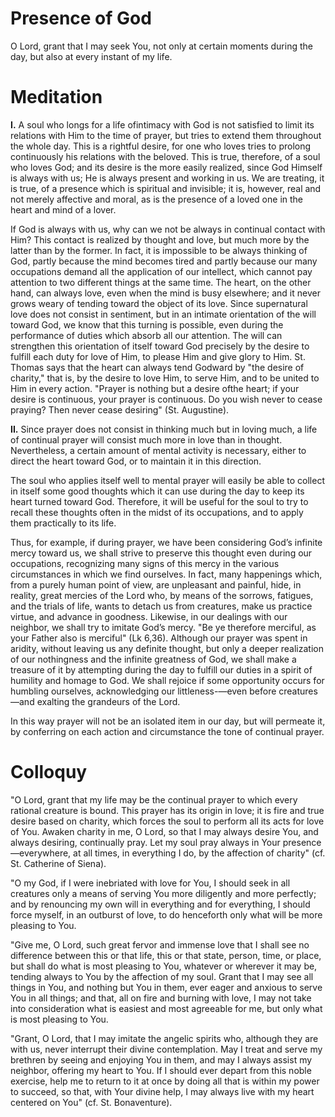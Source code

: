 # Presence of God

O Lord, grant that I may seek You, not only at certain moments during the day, but also at every instant of my life.

# Meditation

**I.** A soul who longs for a life ofintimacy with God is not satisfied to limit its relations with Him to the time of prayer, but tries to extend them throughout the whole day. This is a rightful desire, for one who loves tries to prolong continuously his relations with the beloved. This is true, therefore, of a soul who loves God; and its desire is the more easily realized, since God Himself is always with us; He is always present and working in us. We are treating, it is true, of a presence which is spiritual and invisible; it is, however, real and not merely affective and moral, as is the presence of a loved one in the heart and mind of a lover.

If God is always with us, why can we not be always in continual contact with Him? This contact is realized by thought and love, but much more by the latter than by the former. In fact, it is impossible to be always thinking of God, partly because the mind becomes tired and partly because our many occupations demand all the application of our intellect, which cannot pay attention to two different things at the same time. The heart, on the other hand, can always love, even when the mind is busy elsewhere; and it never grows weary of tending toward the object of its love. Since supernatural love does not consist in sentiment, but in an intimate orientation of the will toward God, we know that this turning is possible, even during the performance of duties which absorb all our attention. The will can strengthen this orientation of itself toward God precisely by the desire to fulfill each duty for love of Him, to please Him and give glory to Him. St. Thomas says that the heart can always tend Godward by "the desire of charity," that is, by the desire to love Him, to serve Him, and to be united to Him in every action. "Prayer is nothing but a desire ofthe heart; if your desire is continuous, your prayer is continuous. Do you wish never to cease praying? Then never cease desiring" (St. Augustine).

**II.** Since prayer does not consist in thinking much but in loving much, a life of continual prayer will consist much more in love than in thought. Nevertheless, a certain amount of mental activity is necessary, either to direct the heart toward God, or to maintain it in this direction.

The soul who applies itself well to mental prayer will easily be able to collect in itself some good thoughts which it can use during the day to keep its heart turned toward God. Therefore, it will be useful for the soul to try to recall these thoughts often in the midst of its occupations, and to apply them practically to its life.

Thus, for example, if during prayer, we have been considering God’s infinite mercy toward us, we shall strive to preserve this thought even during our occupations, recognizing many signs of this mercy in the various circumstances in which we find ourselves. In fact, many happenings which, from a purely human point of view, are unpleasant and painful, hide, in reality, great mercies of the Lord who, by means of the sorrows, fatigues, and the trials of life, wants to detach us from creatures, make us practice virtue, and advance in goodness. Likewise, in our dealings with our neighbor, we shall try to imitate God’s mercy. "Be ye therefore merciful, as your Father also is merciful" (Lk 6,36). Although our prayer was spent in aridity, without leaving us any definite thought, but only a deeper realization of our nothingness and the infinite greatness of God, we shall make a treasure of it by attempting during the day to fulfill our duties in a spirit of humility and homage to God. We shall rejoice if some opportunity occurs for humbling ourselves, acknowledging our littleness-—even before creatures—and exalting the grandeurs of the Lord.

In this way prayer will not be an isolated item in our day, but will permeate it, by conferring on each action and circumstance the tone of continual prayer.

# Colloquy

"O Lord, grant that my life may be the continual prayer to which every rational creature is bound. This prayer has its origin in love; it is fire and true desire based on charity, which forces the soul to perform all its acts for love of You. Awaken charity in me, O Lord, so that I may always desire You, and always desiring, continually pray. Let my soul pray always in Your presence—everywhere, at all times, in everything I do, by the affection of charity" (cf. St. Catherine of Siena).

"O my God, if I were inebriated with love for You, I should seek in all creatures only a means of serving You more diligently and more perfectly; and by renouncing my own will in everything and for everything, I should force myself, in an outburst of love, to do henceforth only what will be more pleasing to You.

"Give me, O Lord, such great fervor and immense love that I shall see no difference between this or that life, this or that state, person, time, or place, but shall do what is most pleasing to You, whatever or wherever it may be, tending always to You by the affection of my soul. Grant that I may see all things in You, and nothing but You in them, ever eager and anxious to serve You in all things; and that, all on fire and burning with love, I may not take into consideration what is easiest and most agreeable for me, but only what is most pleasing to You.

"Grant, O Lord, that I may imitate the angelic spirits who, although they are with us, never interrupt their divine contemplation. May I treat and serve my brethren by seeing and enjoying You in them, and may I always assist my neighbor, offering my heart to You. If I should ever depart from this noble exercise, help me to return to it at once by doing all that is within my power to succeed, so that, with Your divine help, I may always live with my heart centered on You" (cf. St. Bonaventure).
